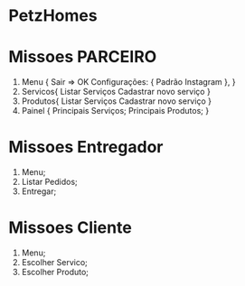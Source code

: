 # PetzHomes

# Missoes PARCEIRO
1. Menu {
    Sair => OK
    Configurações: {
      Padrão Instagram
    }, 
  }
2. Servicos{
  Listar Serviços
  Cadastrar novo serviço
}
3. Produtos{
  Listar Serviços
  Cadastrar novo serviço
}
5. Painel {
  Principais Serviços;
  Principais Produtos;
}

# Missoes Entregador
1. Menu;
2. Listar Pedidos;
3. Entregar;

# Missoes Cliente
1. Menu;
2. Escolher Servico;
3. Escolher Produto;
